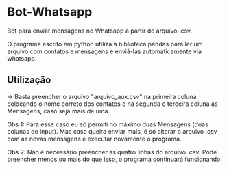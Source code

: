 # Bot-Whatsapp
Bot para enviar mensagens no Whatsapp a partir de arquivo .csv.

O programa escrito em python utiliza a biblioteca pandas para ler um arquivo com contatos e mensagens e enviá-las automaticamente via whatsapp.

## Utilização

-> Basta preencher o arquivo "arquivo_aux.csv" na primeira coluna colocando o nome correto dos contatos e na segunda e terceira coluna as Mensagens, caso seja mais de uma.
 
 Obs 1: Para esse caso eu só permiti no máximo duas Mensagens (duas colunas de input). Mas caso queira enviar mais, é só alterar o arquivo .csv com as novas mensagens e executar novamente o programa.
 
 Obs 2: Não é necessário preencher as quatro linhas do arquivo .csv. Pode preencher menos ou mais do que isso, o programa continuará funcionando.
